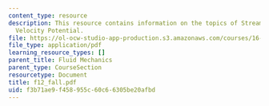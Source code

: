 ```yaml
---
content_type: resource
description: This resource contains information on the topics of Stream Function and
  Velocity Potential.
file: https://ol-ocw-studio-app-production.s3.amazonaws.com/courses/16-01-unified-engineering-i-ii-iii-iv-fall-2005-spring-2006/f3b71ae9f458955c60c66305be20afbd_f12_fall.pdf
file_type: application/pdf
learning_resource_types: []
parent_title: Fluid Mechanics
parent_type: CourseSection
resourcetype: Document
title: f12_fall.pdf
uid: f3b71ae9-f458-955c-60c6-6305be20afbd
---
```

